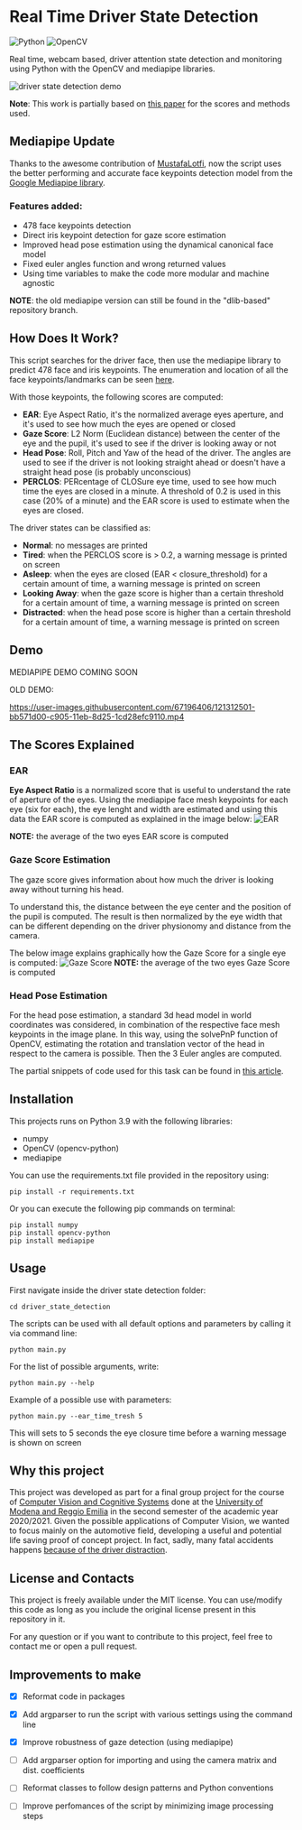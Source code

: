 # Real Time Driver State Detection
![Python](https://img.shields.io/badge/python-3670A0?style=for-the-badge&logo=python&logoColor=ffdd54)  ![OpenCV](https://img.shields.io/badge/opencv-%23white.svg?style=for-the-badge&logo=opencv&logoColor=white) 

Real time, webcam based, driver attention state detection and monitoring using Python with the OpenCV and mediapipe libraries.


![driver state detection demo](https://user-images.githubusercontent.com/67196406/173455413-ba95db40-6be5-4d64-9a1d-6c998854130e.gif)


**Note**:
This work is partially based on [this paper](https://www.researchgate.net/publication/327942674_Vision-Based_Driver%27s_Attention_Monitoring_System_for_Smart_Vehicles) for the scores and methods used.

## Mediapipe Update
Thanks to the awesome contribution of [MustafaLotfi](https://github.com/MustafaLotfi), now the script uses the better performing and accurate face keypoints detection model from the [Google Mediapipe library](https://github.com/google/mediapipe).

### Features added:
- 478 face keypoints detection
- Direct iris keypoint detection for gaze score estimation
- Improved head pose estimation using the dynamical canonical face model
- Fixed euler angles function and wrong returned values
- Using time variables to make the code more modular and machine agnostic

**NOTE**: the old mediapipe version can still be found in the "dlib-based" repository branch.

## How Does It Work?

This script searches for the driver face, then use the mediapipe library to predict 478 face and iris keypoints.
The enumeration and location of all the face keypoints/landmarks can be seen [here](https://github.com/e-candeloro/Driver-State-Detection/blob/master/docs/5Mohl.jpg).

With those keypoints, the following scores are computed:

- **EAR**: Eye Aspect Ratio, it's the normalized average eyes aperture, and it's used to see how much the eyes are opened or closed
- **Gaze Score**: L2 Norm (Euclidean distance) between the center of the eye and the pupil, it's used to see if the driver is looking away or not
- **Head Pose**: Roll, Pitch and Yaw of the head of the driver. The angles are used to see if the driver is not looking straight ahead or doesn't have a straight head pose (is probably unconscious)
- **PERCLOS**: PERcentage of CLOSure eye time, used to see how much time the eyes are closed in a minute. A threshold of 0.2 is used in this case (20% of a minute) and the EAR score is used to estimate when the eyes are closed.

The driver states can be classified as:
- **Normal**: no messages are printed
- **Tired**: when the PERCLOS score is > 0.2, a warning message is printed on screen
- **Asleep**: when the eyes are closed (EAR < closure_threshold) for a certain amount of time, a warning message is printed on screen
- **Looking Away**: when the gaze score is higher than a certain threshold for a certain amount of time, a warning message is printed on screen
- **Distracted**: when the head pose score is higher than a certain threshold for a certain amount of time, a warning message is printed on screen

## Demo
MEDIAPIPE DEMO COMING SOON

OLD DEMO:

https://user-images.githubusercontent.com/67196406/121312501-bb571d00-c905-11eb-8d25-1cd28efc9110.mp4

## The Scores Explained

### EAR
**Eye Aspect Ratio** is a normalized score that is useful to understand the rate of aperture of the eyes.
Using the mediapipe face mesh keypoints for each eye (six for each), the eye lenght and width are estimated and using this data the EAR score is computed as explained in the image below:
![EAR](https://user-images.githubusercontent.com/67196406/121489162-18210900-c9d4-11eb-9d2e-765f5ac42286.png)

**NOTE:** the average of the two eyes EAR score is computed


### Gaze Score Estimation
The gaze score gives information about how much the driver is looking away without turning his head.

To understand this, the distance between the eye center and the position of the pupil is computed. The result is then normalized by the eye width that can be different depending on the driver physionomy and distance from the camera.

The below image explains graphically how the Gaze Score for a single eye is computed:
![Gaze Score](https://user-images.githubusercontent.com/67196406/121489746-ab5a3e80-c9d4-11eb-8f33-d34afd0947b4.png)
**NOTE:** the average of the two eyes Gaze Score is computed


### Head Pose Estimation
For the head pose estimation, a standard 3d head model in world coordinates was considered, in combination of the respective face mesh keypoints in the image plane. 
In this way, using the solvePnP function of OpenCV, estimating the rotation and translation vector of the head in respect to the camera is possible.
Then the 3 Euler angles are computed.

The partial snippets of code used for this task can be found in [this article](https://learnopencv.com/head-pose-estimation-using-opencv-and-dlib/).


## Installation

This projects runs on Python 3.9 with the following libraries:

- numpy
- OpenCV (opencv-python)
- mediapipe

You can use the requirements.txt file provided in the repository using:
    
    pip install -r requirements.txt
    
Or you can execute the following pip commands on terminal:

```
pip install numpy
pip install opencv-python
pip install mediapipe
```

## Usage
First navigate inside the driver state detection folder:
    
    cd driver_state_detection

The scripts can be used with all default options and parameters by calling it via command line:

    python main.py

For the list of possible arguments, write:

    python main.py --help

Example of a possible use with parameters:

    python main.py --ear_time_tresh 5

This will sets to 5 seconds the eye closure time before a warning  message is shown on screen

## Why this project
This project was developed as part for a final group project for the course of [Computer Vision and Cognitive Systems](https://international.unimore.it/singleins.html?ID=295) done at the [University of Modena and Reggio Emilia](https://international.unimore.it/) in the second semester of the academic year 2020/2021.
Given the possible applications of Computer Vision, we wanted to focus mainly on the automotive field, developing a useful and potential life saving proof of concept project.
In fact, sadly, many fatal accidents happens [because of the driver distraction](https://www.nhtsa.gov/risky-driving/distracted-driving).

## License and Contacts

This project is freely available under the MIT license. You can use/modify this code as long as you include the original license present in this repository in it.

For any question or if you want to contribute to this project, feel free to contact me or open a pull request.

## Improvements to make
- [x] Reformat code in packages
- [x] Add argparser to run the script with various settings using the command line
- [x] Improve robustness of gaze detection (using mediapipe)
- [ ] Add argparser option for importing and using the camera matrix and dist. coefficients
- [ ] Reformat classes to follow design patterns and Python conventions
- [ ] Improve perfomances of the script by minimizing image processing steps


